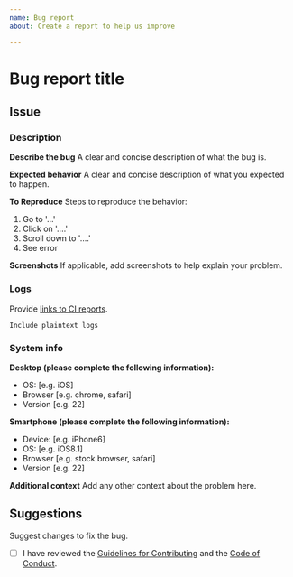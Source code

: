 ```yaml
---
name: Bug report
about: Create a report to help us improve

---
```


# Bug report title

## Issue

### Description

**Describe the bug**
A clear and concise description of what the bug is.

**Expected behavior**
A clear and concise description of what you expected to happen.

**To Reproduce**
Steps to reproduce the behavior:

1. Go to '...'
2. Click on '....'
3. Scroll down to '....'
4. See error

**Screenshots**
If applicable, add screenshots to help explain your problem.

### Logs

Provide [links to CI reports](https://travis-ci.org/).

```text
Include plaintext logs
```

### System info

**Desktop (please complete the following information):**

- OS: [e.g. iOS]
- Browser [e.g. chrome, safari]
- Version [e.g. 22]

**Smartphone (please complete the following information):**

- Device: [e.g. iPhone6]
- OS: [e.g. iOS8.1]
- Browser [e.g. stock browser, safari]
- Version [e.g. 22]

**Additional context**
Add any other context about the problem here.

## Suggestions

Suggest changes to fix the bug.

- [ ] I have reviewed the [Guidelines for Contributing](CONTRIBUTING.md) and the [Code of Conduct](CODE_OF_CONDUCT.md).